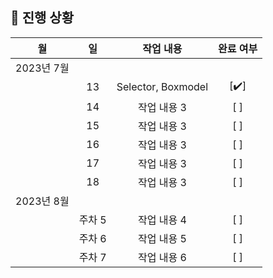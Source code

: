 ## 🚟 진행 상황

|     월      |     일     |     작업 내용      | 완료 여부 |
| :---------: | :---------: | :----------------: | :-------: |
|   2023년 7월 |             |                    |           |
|             |     13   | Selector, Boxmodel        |    [✔️]    |
|             |     14   | 작업 내용 3        |    [ ]    |
|             |     15   | 작업 내용 3        |    [ ]    |
|             |     16   | 작업 내용 3        |    [ ]    |
|             |     17   | 작업 내용 3        |    [ ]    |
|             |     18   | 작업 내용 3        |    [ ]    |
|   2023년 8월 |             |                    |           |
|             |     주차 5   | 작업 내용 4        |    [ ]    |
|             |     주차 6   | 작업 내용 5        |    [ ]    |
|             |     주차 7   | 작업 내용 6        |    [ ]    |
